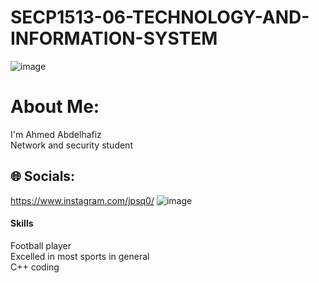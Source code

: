 # SECP1513-06-TECHNOLOGY-AND-INFORMATION-SYSTEM
![image](https://github.com/sheaujun/SECP1513-06-TECHNOLOGY-AND-INFORMATION-SYSTEM/assets/147408149/ff06c41f-a4cb-466b-8534-d38d1f5007f7)


#  About Me:
I'm Ahmed Abdelhafiz <br>Network and security student <br>


## 🌐 Socials:
https://www.instagram.com/jpsq0/
![image](https://github.com/user-attachments/assets/585eb30f-16fa-4140-aa2c-162098f42a84)





#### Skills 
Football player<br>Excelled in most sports in general<br>C++ coding










